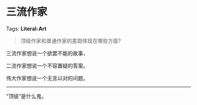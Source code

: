 # 三流作家

Tags: **Literal-Art**

> 顶级作家和普通作家的差距体现在哪些方面?



三流作家想说一个欲罢不能的故事，

二流作家想说一个不容置疑的答案。

伟大作家想说一个无言以对的问题。



---

“顶级”是什么鬼。



